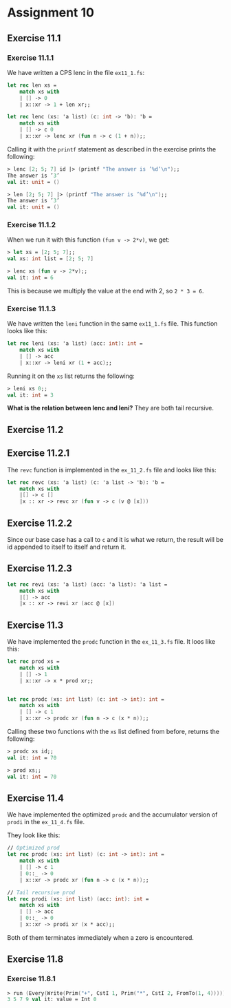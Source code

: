 # Assignment 10

## Exercise 11.1

### Exercise 11.1.1

We have written a CPS lenc in the file `ex11_1.fs`:

```fsharp
let rec len xs =
    match xs with
    | [] -> 0
    | x::xr -> 1 + len xr;;

let rec lenc (xs: 'a list) (c: int -> 'b): 'b =
    match xs with
    | [] -> c 0
    | x::xr -> lenc xr (fun n -> c (1 + n));;
```

Calling it with the `printf` statement as described in the exercise prints the following:

```fsharp
> lenc [2; 5; 7] id |> (printf "The answer is ’%d’\n");;
The answer is ’3’
val it: unit = ()

> len [2; 5; 7] |> (printf "The answer is ’%d’\n");;
The answer is ’3’
val it: unit = ()
```

### Exercise 11.1.2

When we run it with this function `(fun v -> 2*v)`, we get:

```fsharp
> let xs = [2; 5; 7];;
val xs: int list = [2; 5; 7]

> lenc xs (fun v -> 2*v);;
val it: int = 6
```

This is because we multiply the value at the end with 2, so `2 * 3 = 6`.

### Exercise 11.1.3

We have written the `leni` function in the same `ex11_1.fs` file. This function looks like this:

```fsharp
let rec leni (xs: 'a list) (acc: int): int =
    match xs with
    | [] -> acc
    | x::xr -> leni xr (1 + acc);;
```

Running it on the `xs` list returns the following:

```fsharp
> leni xs 0;;
val it: int = 3
```

**What is the relation between lenc and leni?**
They are both tail recursive.

## Exercise 11.2

## Exercise 11.2.1

The `revc` function is implemented in the `ex_11_2.fs` file and looks like this:

```fsharp
let rec revc (xs: 'a list) (c: 'a list -> 'b): 'b = 
    match xs with 
    |[] -> c []
    |x :: xr -> revc xr (fun v -> c (v @ [x]))
```

## Exercise 11.2.2

Since our base case has a call to `c` and it is what we return, the result will be id appended to itself to itself and return it.

## Exercise 11.2.3

```fsharp
let rec revi (xs: 'a list) (acc: 'a list): 'a list = 
    match xs with 
    |[] -> acc
    |x :: xr -> revi xr (acc @ [x])
```

## Exercise 11.3

We have implemented the `prodc` function in the `ex_11_3.fs` file. It loos like this:

```fsharp
let rec prod xs =
    match xs with
    | [] -> 1
    | x::xr -> x * prod xr;;


let rec prodc (xs: int list) (c: int -> int): int =
    match xs with
    | [] -> c 1
    | x::xr -> prodc xr (fun n -> c (x * n));;
```

Calling these two functions with the `xs` list defined from before, returns the following:

```fsharp
> prodc xs id;;
val it: int = 70

> prod xs;;
val it: int = 70
```

## Exercise 11.4

We have implemented the optimized `prodc` and the accumulator version of `prodi` in the `ex_11_4.fs` file.

They look like this:

```fsharp
// Optimized prod
let rec prodc (xs: int list) (c: int -> int): int =
    match xs with
    | [] -> c 1
    | 0::_ -> 0 
    | x::xr -> prodc xr (fun n -> c (x * n));;

// Tail recursive prod
let rec prodi (xs: int list) (acc: int): int =
    match xs with
    | [] -> acc
    | 0::_ -> 0
    | x::xr -> prodi xr (x * acc);;
```

Both of them terminates immediately when a zero is encountered.

## Exercise 11.8

### Exercise 11.8.1


```fsharp
> run (Every(Write(Prim("+", CstI 1, Prim("*", CstI 2, FromTo(1, 4))))));;
3 5 7 9 val it: value = Int 0
```


